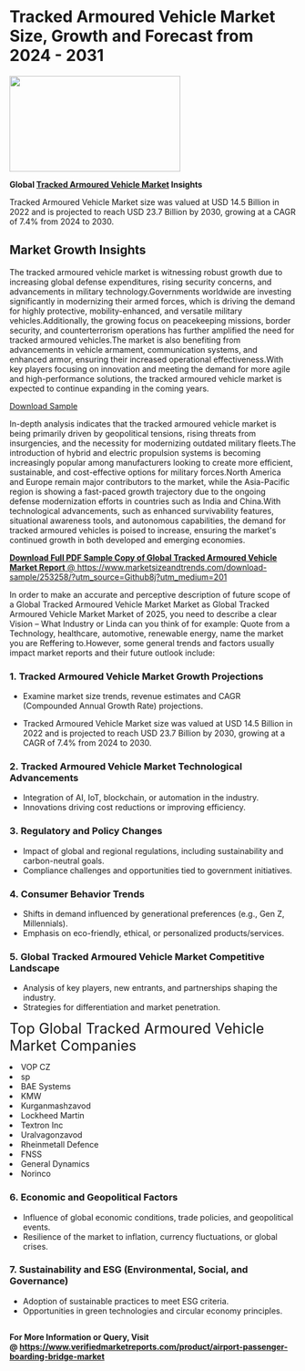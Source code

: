 <H1>Tracked Armoured Vehicle Market Size, Growth and Forecast from 2024 - 2031</H1><img class="aligncenter size-medium wp-image-584254" src="https://thirdeyenews.in/wp-content/uploads/2024/09/Global-Market-Research-300x168.jpeg" alt="" width="300" height="168" /><p><strong>Global&nbsp;<a href="https://www.marketsizeandtrends.com/download-sample/253258/?utm_source=Github8j?utm_medium=201">Tracked Armoured Vehicle Market</a> Insights</strong></p><p>Tracked Armoured Vehicle Market size was valued at USD 14.5 Billion in 2022 and is projected to reach USD 23.7 Billion by 2030, growing at a CAGR of 7.4% from 2024 to 2030.</p><p><h2>Market Growth Insights</h2> <p>The tracked armoured vehicle market is witnessing robust growth due to increasing global defense expenditures, rising security concerns, and advancements in military technology.Governments worldwide are investing significantly in modernizing their armed forces, which is driving the demand for highly protective, mobility-enhanced, and versatile military vehicles.Additionally, the growing focus on peacekeeping missions, border security, and counterterrorism operations has further amplified the need for tracked armoured vehicles.The market is also benefiting from advancements in vehicle armament, communication systems, and enhanced armor, ensuring their increased operational effectiveness.With key players focusing on innovation and meeting the demand for more agile and high-performance solutions, the tracked armoured vehicle market is expected to continue expanding in the coming years.</p> <p><a href="#">Download Sample</a></p> <p>In-depth analysis indicates that the tracked armoured vehicle market is being primarily driven by geopolitical tensions, rising threats from insurgencies, and the necessity for modernizing outdated military fleets.The introduction of hybrid and electric propulsion systems is becoming increasingly popular among manufacturers looking to create more efficient, sustainable, and cost-effective options for military forces.North America and Europe remain major contributors to the market, while the Asia-Pacific region is showing a fast-paced growth trajectory due to the ongoing defense modernization efforts in countries such as India and China.With technological advancements, such as enhanced survivability features, situational awareness tools, and autonomous capabilities, the demand for tracked armoured vehicles is poised to increase, ensuring the market's continued growth in both developed and emerging economies.</p> <p><a href="#"></p><p><span class=""><strong>Download Full PDF Sample Copy of Global Tracked Armoured Vehicle Market Report</strong> @ <a href="https://www.marketsizeandtrends.com/download-sample/253258/?utm_source=Github8j?utm_medium=201" target="_blank">https://www.marketsizeandtrends.com/download-sample/253258/?utm_source=Github8j?utm_medium=201</a></span></p><p>In order to make an accurate and perceptive description of future scope of a Global&nbsp;Tracked Armoured Vehicle Market Market as Global&nbsp;Tracked Armoured Vehicle Market Market of 2025, you need to describe a clear Vision &ndash; What Industry or Linda can you think of for example: Quote from a Technology, healthcare, automotive, renewable energy, name the market you are Reffering to.However, some general trends and factors usually impact market reports and their future outlook include:</p><h3>1.&nbsp;<strong>Tracked Armoured Vehicle Market Growth Projections</strong></h3><ul><li>Examine market size trends, revenue estimates and CAGR (Compounded Annual Growth Rate) projections.</li><li><p>Tracked Armoured Vehicle Market size was valued at USD 14.5 Billion in 2022 and is projected to reach USD 23.7 Billion by 2030, growing at a CAGR of 7.4% from 2024 to 2030.</p></li></ul><h3>2.&nbsp;<strong>Tracked Armoured Vehicle Market Technological Advancements</strong></h3><ul><li>Integration of AI, IoT, blockchain, or automation in the industry.</li><li>Innovations driving cost reductions or improving efficiency.</li></ul><h3>3.&nbsp;<strong>Regulatory and Policy Changes</strong></h3><ul><li>Impact of global and regional regulations, including sustainability and carbon-neutral goals.</li><li>Compliance challenges and opportunities tied to government initiatives.</li></ul><h3>4.&nbsp;<strong>Consumer Behavior Trends</strong></h3><ul><li>Shifts in demand influenced by generational preferences (e.g., Gen Z, Millennials).</li><li>Emphasis on eco-friendly, ethical, or personalized products/services.</li></ul><h3>5.&nbsp;<strong>Global Tracked Armoured Vehicle Market Competitive Landscape</strong></h3><ul><li>Analysis of key players, new entrants, and partnerships shaping the industry.</li><li>Strategies for differentiation and market penetration.</li></ul><p data-pm-slice="1 1 []"><span style="color: inherit; font-family: inherit; font-size: 25px;">Top Global Tracked Armoured Vehicle Market Companies</span></p><div class="" data-test-id=""><p><li>VOP CZ</li><li> sp</li><li> BAE Systems</li><li> KMW</li><li> Kurganmashzavod</li><li> Lockheed Martin</li><li> Textron Inc</li><li> Uralvagonzavod</li><li> Rheinmetall Defence</li><li> FNSS</li><li> General Dynamics</li><li> Norinco</li></p></div><h3>6.&nbsp;<strong>Economic and Geopolitical Factors</strong></h3><ul><li>Influence of global economic conditions, trade policies, and geopolitical events.</li><li>Resilience of the market to inflation, currency fluctuations, or global crises.</li></ul><h3>7.&nbsp;<strong>Sustainability and ESG (Environmental, Social, and Governance)</strong></h3><ul><li>Adoption of sustainable practices to meet ESG criteria.</li><li>Opportunities in green technologies and circular economy principles.</li></ul><h2><strong style="font-size: 14px;">For More Information or Query, Visit @&nbsp;</strong><a style="background-color: #ffffff; font-size: 14px;" href="https://www.marketsizeandtrends.com/report/tracked-armoured-vehicle-market/" target="_blank">https://www.verifiedmarketreports.com/product/airport-passenger-boarding-bridge-market</a></h2>